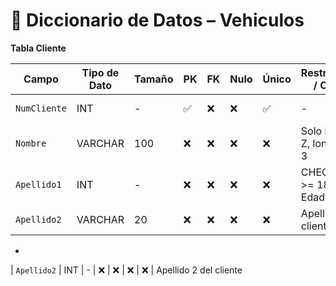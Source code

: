 # 📘 Diccionario de Datos – Vehiculos
**Tabla Cliente**


| Campo           | Tipo de Dato | Tamaño | PK  | FK  | Nulo | Único | Restricciones / CHECK                      | Referencia a                    | Descripción                             |
|----------------|--------------|--------|-----|-----|------|--------|--------------------------------------------|----------------------------------|-----------------------------------------|
| `NumCliente`     | INT          | -      | ✅  | ❌  | ❌   | ✅     | -                                       | -                                | Identificador del cliente               |
| `Nombre`        | VARCHAR      | 100    | ❌  | ❌  | ❌   | ❌     | Solo letras A-Z, longitud >= 3             | -                                | Nombre completo del cliente             |
| `Apellido1`          | INT          | -      | ❌  | ❌  | ❌   | ❌     | CHECK (Edad >= 18 AND Edad <= 120)         | -                                | Edad del cliente                        |
| `Apellido2`        | VARCHAR      | 20    | ❌  | ❌  | ❌   | ❌     | Apellido 2 del cliente                  | 
-    
| `Apellido2`        | INT      | -    | ❌  | ❌  | ❌   | ❌     | Apellido 2 del cliente 

